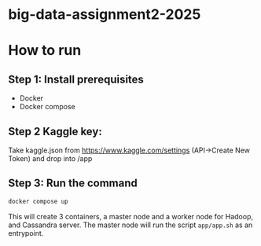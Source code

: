 # big-data-assignment2-2025

# How to run
## Step 1: Install prerequisites
- Docker
- Docker compose
## Step 2 Kaggle key:
Take kaggle.json from https://www.kaggle.com/settings (API->Create New Token) and drop into /app
## Step 3: Run the command
```bash
docker compose up 
```
This will create 3 containers, a master node and a worker node for Hadoop, and Cassandra server. The master node will run the script `app/app.sh` as an entrypoint.
